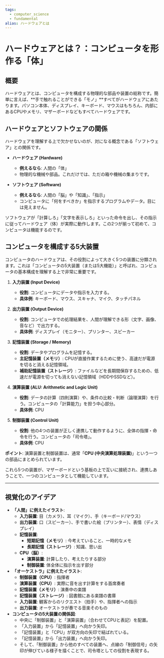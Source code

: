 ```yaml
---
tags:
  - computer_science
  - fundamental
alias: ハードウェアとは
---
```


# ハードウェアとは？：コンピュータを形作る「体」

## 概要

ハードウェアとは、コンピュータを構成する物理的な部品や装置の総称です。簡単に言えば、**手で触れることができる「モノ」**すべてがハードウェアにあたります。パソコン本体、ディスプレイ、キーボード、マウスはもちろん、内部にあるCPUやメモリ、マザーボードなどもすべてハードウェアです。

## ハードウェアとソフトウェアの関係

ハードウェアを理解する上で欠かせないのが、対になる概念である「ソフトウェア」との関係です。

-   **ハードウェア (Hardware)**
    -   **例えるなら**: 人間の「体」
    -   物理的な機械や部品。これだけでは、ただの箱や機械の集まりです。

-   **ソフトウェア (Software)**
    -   **例えるなら**: 人間の「脳」や「知識」、「指示」
    -   コンピュータに「何をすべきか」を指示するプログラムやデータ。目には見えません。

ソフトウェアが「計算しろ」「文字を表示しろ」といった命令を出し、その指示に従ってハードウェア（体）が実際に動作します。この2つが揃って初めて、コンピュータは機能するのです。

## コンピュータを構成する5大装置

コンピュータのハードウェアは、その役割によって大きく5つの装置に分類されます。これは「コンピュータの5大装置（または5大機能）」と呼ばれ、コンピュータの基本構成を理解する上で非常に重要です。

1.  **入力装置 (Input Device)**
    -   **役割**: コンピュータにデータや指示を入力する。
    -   **具体例**: キーボード、マウス、スキャナ、マイク、タッチパネル

2.  **出力装置 (Output Device)**
    -   **役割**: コンピュータでの処理結果を、人間が理解できる形（文字、画像、音など）で出力する。
    -   **具体例**: ディスプレイ（モニター）、プリンター、スピーカー

3.  **記憶装置 (Storage / Memory)**
    -   **役割**: データやプログラムを記憶する。
    -   **主記憶装置（メモリ）**: CPUが直接作業するために使う、高速だが電源を切ると消える記憶領域。
    -   **補助記憶装置（ストレージ）**: ファイルなどを長期間保存するための、低速だが電源を切っても消えない記憶領域（HDDやSSDなど）。

4.  **演算装置 (ALU: Arithmetic and Logic Unit)**
    -   **役割**: データの計算（四則演算）や、条件の比較・判断（論理演算）を行う。コンピュータの「計算能力」を担う中心部分。
    -   **具体例**: CPU

5.  **制御装置 (Control Unit)**
    -   **役割**: 他の4つの装置が正しく連携して動作するように、全体の指揮・命令を行う。コンピュータの「司令塔」。
    -   **具体例**: CPU

**ポイント**: 演算装置と制御装置は、通常「**CPU (中央演算処理装置)**」という一つの部品にまとめられています。

これら5つの装置が、マザーボードという基板の上で互いに接続され、連携しあうことで、一つのコンピュータとして機能しています。

---

## 視覚化のアイデア

-   **「人間」に例えたイラスト**:
    -   **入力装置**: 目（カメラ）、耳（マイク）、手（キーボード/マウス）
    -   **出力装置**: 口（スピーカー）、手で書いた絵（プリンター）、表情（ディスプレイ）
    -   **記憶装置**:
        -   **短期記憶（メモリ）**: 今考えていること、一時的なメモ
        -   **長期記憶（ストレージ）**: 知識、思い出
    -   **CPU（脳）**:
        -   **演算装置**: 計算したり、考えたりする部分
        -   **制御装置**: 体全体に指示を出す部分
-   **「オーケストラ」に例えたイラスト**:
    -   **制御装置（CPU）**: 指揮者
    -   **演算装置（CPU）**: 実際に音を出す計算をする首席奏者
    -   **記憶装置（メモリ）**: 演奏中の楽譜
    -   **記憶装置（ストレージ）**: 図書館にある楽譜の書庫
    -   **入力装置**: 観客からのリクエスト（拍手）や、指揮者への指示
    -   **出力装置**: オーケストラが奏でる音楽そのもの
-   **コンピュータの5大装置の関係図**:
    -   中央に「制御装置」と「演算装置」（合わせてCPUと表記）を配置。
    -   「入力装置」から「記憶装置」へ向かう矢印。
    -   「記憶装置」と「CPU」が双方向の矢印で結ばれている。
    -   「記憶装置」から「出力装置」へ向かう矢印。
    -   そして、「制御装置」から他のすべての装置へ、点線の「制御信号」の矢印が伸びている様子を描くことで、司令塔としての役割を表現する。
